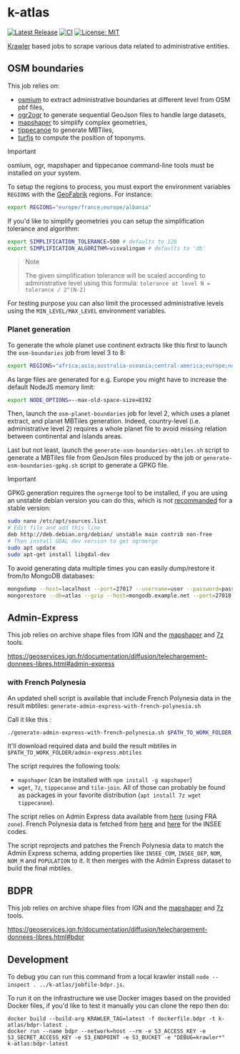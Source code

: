 # k-atlas

[![Latest Release](https://img.shields.io/github/v/tag/kalisio/k-atlas?sort=semver&label=latest)](https://github.com/kalisio/k-atlas/releases)
[![CI](https://github.com/kalisio/k-atlas/actions/workflows/main.yaml/badge.svg)](https://github.com/kalisio/k-atlas/actions/workflows/main.yaml)
[![License: MIT](https://img.shields.io/badge/License-MIT-yellow.svg)](https://opensource.org/licenses/MIT)

[Krawler](https://kalisio.github.io/krawler/) based jobs to scrape various data related to administrative entities.

## OSM boundaries

This job relies on:
- [osmium](https://osmcode.org/osmium-tool) to extract administrative boundaries at different level from OSM pbf files,
- [ogr2ogr](https://gdal.org/programs/ogr2ogr.html) to generate sequential GeoJson files to handle large datasets,
- [mapshaper](https://github.com/mbloch/mapshaper) to simplify complex geometries,
- [tippecanoe](https://github.com/felt/tippecanoe) to generate MBTiles,
- [turfjs](https://turfjs.org/) to compute the position of toponyms.

> [!IMPORTANT]  
> osmium, ogr, mapshaper and tippecanoe command-line tools must be installed on your system. 

To setup the regions to process, you must export the environment variables `REGIONS` with the [GeoFabrik](https://download.geofabrik.de/) regions. For instance:
```bash
export REGIONS="europe/france;europe/albania"
```

If you'd like to simplify geometries you can setup the simplification tolerance and algorithm:
```bash
export SIMPLIFICATION_TOLERANCE=500 # defaults to 128
export SIMPLIFICATION_ALGORITHM=visvalingam # defaults to 'db'
```

> Note
>
> The given simplification tolerance will be scaled according to administrative level using this formula: `tolerance at level N = tolerance / 2^(N-2)`

For testing purpose you can also limit the processed administrative levels using the `MIN_LEVEL/MAX_LEVEL` environment variables.

### Planet generation

To generate the whole planet use continent extracts like this first to launch the `osm-boundaries` job from level 3 to 8:
```bash
export REGIONS="africa;asia;australia-oceania;central-america;europe;north-america;south-america"
```

As large files are generated for e.g. Europe you might have to increase the default NodeJS memory limit:
```bash
export NODE_OPTIONS=--max-old-space-size=8192
```

Then, launch the `osm-planet-boundaries` job for level 2, which uses a planet extract, and planet MBTiles generation. Indeed, country-level (i.e. administrative level 2) requires a whole planet file to avoid missing relation between continental and islands areas.

Last but not least, launch the `generate-osm-boundaries-mbtiles.sh` script to generate a MBTiles file from GeoJson files produced by the job or `generate-osm-boundaries-gpkg.sh` script to generate a GPKG file.

> [!IMPORTANT]  
> GPKG generation requires the `ogrmerge` tool to be installed, if you are using an unstable debian version you can do this, which is not [recommanded](https://wiki.debian.org/DontBreakDebian#Don.27t_make_a_FrankenDebian) for a stable version:
```bash
sudo nano /etc/apt/sources.list
# Edit file and add this line
deb http://deb.debian.org/debian/ unstable main contrib non-free
# Then install GDAL dev version to get ogrmerge
sudo apt update
sudo apt-get install libgdal-dev
```

To avoid generating data multiple times you can easily dump/restore it from/to MongoDB databases:
```bash
mongodump --host=localhost --port=27017 --username=user --password=password --db=atlas --collection=osm-boundaries --gzip --out dump
mongorestore --db=atlas --gzip --host=mongodb.example.net --port=27018 --username=user --password=password dump/atlas
```

## Admin-Express

This job relies on archive shape files from IGN and the [mapshaper](https://github.com/mbloch/mapshaper) and [7z](https://www.7-zip.org/download.html) tools.

https://geoservices.ign.fr/documentation/diffusion/telechargement-donnees-libres.html#admin-express

### with French Polynesia

An updated shell script is available that include French Polynesia data in the result mbtiles: `generate-admin-express-with-french-polynesia.sh`

Call it like this :
``` bash
./generate-admin-express-with-french-polynesia.sh $PATH_TO_WORK_FOLDER
```

It'll download required data and build the result mbtiles in `$PATH_TO_WORK_FOLDER/admin-express.mbtiles`

The script requires the following tools:
 - `mapshaper` (can be installed with `npm install -g mapshaper`)
 - `wget`, `7z`, `tippecanoe` and `tile-join`. All of those can probably be found as packages in your favorite distribution (`apt install 7z wget tippecanoe`).

The script relies on Admin Express data available from [here](https://geoservices.ign.fr/telechargement-api/ADMIN-EXPRESS-COG-CARTO) (using FRA `zone`). French Polynesia data is fetched from [here](https://www.data.gouv.fr/fr/datasets/limites-geographiques-administratives/) and [here](https://www.tefenua.data.gov.pf/maps/6e392df616c949309eda19656450562a/about) for the INSEE codes.

The script reprojects and patches the French Polynesia data to match the Admin Express schema, adding properties like `INSEE_COM`, `INSEE_DEP`, `NOM`, `NOM_M` and `POPULATION` to it. It then merges with the Admin Express dataset to build the final mbtiles.

## BDPR

This job relies on archive shape files from IGN and the [mapshaper](https://github.com/mbloch/mapshaper) and [7z](https://www.7-zip.org/download.html) tools.

https://geoservices.ign.fr/documentation/diffusion/telechargement-donnees-libres.html#bdpr

## Development

To debug you can run this command from a local krawler install `node --inspect . ../k-atlas/jobfile-bdpr.js`.

To run it on the infrastructure we use Docker images based on the provided Docker files, if you'd like to test it manually you can clone the repo then do:
```
docker build --build-arg KRAWLER_TAG=latest -f dockerfile.bdpr -t k-atlas/bdpr-latest .
docker run --name bdpr --network=host --rm -e S3_ACCESS_KEY -e S3_SECRET_ACCESS_KEY -e S3_ENDPOINT -e S3_BUCKET -e "DEBUG=krawler*" k-atlas:bdpr-latest
```
